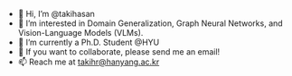 - 👋 Hi, I’m @takihasan
- 👀 I’m interested in Domain Generalization, Graph Neural Networks, and Vision-Language Models (VLMs).
- 🌱 I’m currently a Ph.D. Student @HYU
- 💞️ If you want to collaborate, please send me an email!
- 📫 Reach me at takihr@hanyang.ac.kr

<!---
takihasan/takihasan is a ✨ special ✨ repository because its `README.md` (this file) appears on your GitHub profile.
You can click the Preview link to take a look at your changes.
--->
